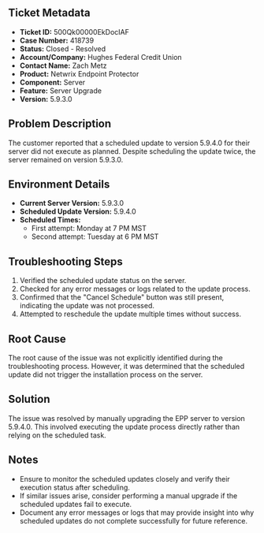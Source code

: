 ## Ticket Metadata
- **Ticket ID:** 500Qk00000EkDocIAF
- **Case Number:** 418739
- **Status:** Closed - Resolved
- **Account/Company:** Hughes Federal Credit Union
- **Contact Name:** Zach Metz
- **Product:** Netwrix Endpoint Protector
- **Component:** Server
- **Feature:** Server Upgrade
- **Version:** 5.9.3.0

## Problem Description
The customer reported that a scheduled update to version 5.9.4.0 for their server did not execute as planned. Despite scheduling the update twice, the server remained on version 5.9.3.0.

## Environment Details
- **Current Server Version:** 5.9.3.0
- **Scheduled Update Version:** 5.9.4.0
- **Scheduled Times:** 
  - First attempt: Monday at 7 PM MST
  - Second attempt: Tuesday at 6 PM MST

## Troubleshooting Steps
1. Verified the scheduled update status on the server.
2. Checked for any error messages or logs related to the update process.
3. Confirmed that the "Cancel Schedule" button was still present, indicating the update was not processed.
4. Attempted to reschedule the update multiple times without success.

## Root Cause
The root cause of the issue was not explicitly identified during the troubleshooting process. However, it was determined that the scheduled update did not trigger the installation process on the server.

## Solution
The issue was resolved by manually upgrading the EPP server to version 5.9.4.0. This involved executing the update process directly rather than relying on the scheduled task.

## Notes
- Ensure to monitor the scheduled updates closely and verify their execution status after scheduling.
- If similar issues arise, consider performing a manual upgrade if the scheduled updates fail to execute.
- Document any error messages or logs that may provide insight into why scheduled updates do not complete successfully for future reference.